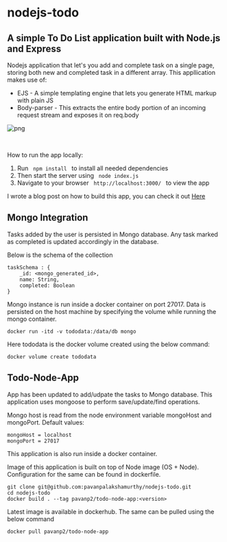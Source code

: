 # nodejs-todo

<h2> A simple To Do List application built with Node.js and Express</h2>

<p> Nodejs application that let's you add and complete task on a single page, storing both new and completed task in a different array. This appllication makes use of: </p>

<ul>
<li> EJS - A simple templating engine that lets you generate HTML markup with plain JS </li>

<li> Body-parser - This extracts the entire body portion of an incoming request stream and exposes it on req.body </li>
</ul>

![png](https://github.com/missating/nodejs-todo/blob/master/todo.png?raw=true 'web todo')

<br>

<p> How to run the app locally: </p>

<ol>
<li> Run <code> npm install </code> to install all needed dependencies </li>

<li> Then start the server using <code> node index.js </code> </li>

<li> Navigate to your browser <code> http://localhost:3000/ </code> to view the app </li>
</ol>

<p> I wrote a blog post on how to build this app, you can check it out <a href="https://medium.com/@atingenkay/creating-a-todo-app-with-node-js-express-8fa51f39b16f" target="_blank">Here</a>

## Mongo Integration
Tasks added by the user is persisted in Mongo database. Any task marked as completed is updated accordingly in the database.

Below is the schema of the collection
```
taskSchema : {
    _id: <mongo_generated_id>,
    name: String,
    completed: Boolean
}
```

Mongo instance is run inside a docker container on port 27017. Data is persisted on the host machine
by specifying the volume while running the mongo container.

```
docker run -itd -v tododata:/data/db mongo
```

Here tododata is the docker volume created using the below command:
```
docker volume create tododata
```

## Todo-Node-App
App has been updated to add/udpate the tasks to Mongo database. This application uses mongoose to perform save/update/find operations.

Mongo host is read from the node environment variable mongoHost and mongoPort.
Default values:
```
mongoHost = localhost
mongoPort = 27017
```

This application is also run inside a docker container.

Image of this application is built on top of Node image (OS + Node). Configuration for the same can be found in dockerfile.

```
git clone git@github.com:pavanpalakshamurthy/nodejs-todo.git
cd nodejs-todo
docker build . --tag pavanp2/todo-node-app:<version>
```

Latest image is available in dockerhub. The same can be pulled using the below command
```
docker pull pavanp2/todo-node-app
```